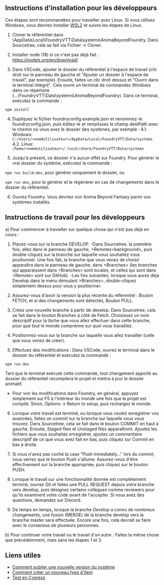 ## Instructions d'installation pour les développeurs

Ces étapes sont recommandées pour travailler avec Linux. Si vous utilisez Windows, vous devriez installer [WSL2](https://learn.microsoft.com/fr-fr/windows/wsl/install) et suivre les étapes de Linux.

1) Cloner le référentiel dans \AppData\Local\FoundryVTT\Data\systems\AnimaBeyondFoundry. Dans Sourcetree, cela se fait via Fichier -> Cloner.

2) Installer node (18) si ce n'est pas déjà fait : https://nodejs.org/en/download/

3) Dans VSCode, ajouter le dossier du référentiel à l'espace de travail (clic droit sur le panneau de gauche et "Ajouter un dossier à l'espace de travail", par exemple). Ensuite, faites un clic droit dessus et "Ouvrir dans le terminal intégré". Cela ouvre un terminal de commandes Windows dans ce répertoire (...\FoundryVTT\Data\systems\AnimaBeyondFoundry). Dans ce terminal, exécutez la commande :

`npm install`

4) Dupliquez le fichier foundryconfig.example.json et renommez-le foundryconfig.json, puis éditez-le et remplissez le champ destPath avec le chemin où vous avez le dossier des systèmes, par exemple :
   4.1. Windows: `C:/Users/<nomdutilisateur>/AppData/Local/FoundryVTT/Data/systems`
   4.2. Linux: `/home/<nomdutilisateur>/.local/share/FoundryVTT/Data/systems`


5) Jusqu'à présent, ce dossier n'a aucun effet sur Foundry. Pour générer le vrai dossier du système, exécutez la commande :

`npm run build:dev`, pour générer uniquement le dossier, ou

`npm run dev`, pour le générer et le régénérer en cas de changements dans le dossier du référentiel.

6) Ouvrez Foundry. Vous devriez voir Anima Beyond Fantasy parmi vos systèmes installés.

## Instructions de travail pour les développeurs

a) Pour commencer à travailler sur quelque chose qui n'est pas déjà en cours :

1) Placez-vous sur la branche DEVELOP. 
	-Dans Sourcetree, la première fois, allez dans le panneau de gauche, >Remotes>background>, puis double-cliquez sur la branche sur laquelle vous souhaitez vous positionner. Une fois fait, la branche que vous venez de choisir apparaîtra dans le panneau de gauche, dans >Branches> (les branches qui apparaissent dans >Branches> sont locales, et celles qui sont dans >Remote> sont sur GitHub).
	-Les fois suivantes, lorsque vous aurez déjà Develop dans le menu déroulant >Branches>, double-cliquez simplement dessus pour vous y positionner.

2) Assurez-vous d'avoir la version la plus récente du référentiel : Bouton FETCH, et si des changements sont détectés, Bouton PULL.

3) Créez une nouvelle branche à partir de develop. Dans Sourcetree, cela se fait dans le bouton Branches à côté de Fetch. Choisissez un nom descriptif pour la tâche que vous allez effectuer dans cette branche, pour que tout le monde comprenne sur quoi vous travaillez.

4) Positionnez-vous sur la branche sur laquelle vous allez travailler (celle que vous venez de créer).

5) Effectuez des modifications : Dans VSCode, ouvrez le terminal dans le dossier du référentiel et exécutez la commande :

`npm run dev`

Tant que le terminal exécute cette commande, tout changement apporté au dossier du référentiel recompilera le projet et mettra à jour le dossier animabf.
- Pour voir les modifications dans Foundry, en général, appuyez simplement sur F5 à l'intérieur du monde une fois que le projet est compilé. Sinon, Options -> Return to setup, puis rechargez le monde.

6) Lorsque votre travail est terminé, ou lorsque vous voulez enregistrer vos avancées, faites un commit sur la branche sur laquelle vous vous trouvez. Dans Sourcetree, cela se fait dans le bouton COMMIT en haut à gauche. Ensuite, Staged files et Unstaged files apparaîtront. Ajoutez les fichiers que vous souhaitez enregistrer, ajoutez un commentaire descriptif de ce que vous avez fait en bas, puis cliquez sur Commit en bas à droite.

7) Si vous n'avez pas coché la case "Push Inmediately..." lors du commit, vous verrez que le bouton Push s'allume. Assurez-vous d'être effectivement sur la branche appropriée, puis cliquez sur le bouton PUSH.

8) Lorsque le travail sur une fonctionnalité donnée est complètement terminé, ouvrez Git et faites une PULL REQUEST depuis votre branche vers develop, puis désignez certains collègues comme reviewers pour qu'ils examinent votre code avant de l'accepter. Si vous avez des questions, demandez sur Discord.

9) De temps en temps, lorsque la branche Develop a connu de nombreux changements, une fusion (MERGE) de la branche develop vers la branche master sera effectuée. Encore une fois, cela devrait se faire avec le consensus de plusieurs personnes.

b) Pour continuer votre travail ou le travail d'un autre : Faites la même chose que précédemment, mais sans les étapes 1 et 3.

## Liens utiles

- [Comment publier une nouvelle version du système](publish-new-version.md)
- [Comment créer un nouveau type d'item](add-new-item.md)
- [Test en Cypress](cypress_integration_tests.md)
